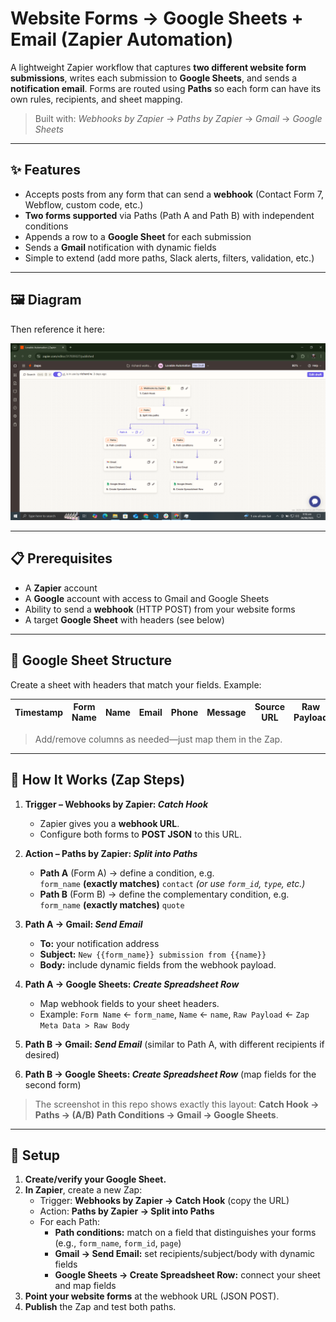 # Website Forms → Google Sheets + Email (Zapier Automation)

A lightweight Zapier workflow that captures **two different website form submissions**, writes each submission to **Google Sheets**, and sends a **notification email**. Forms are routed using **Paths** so each form can have its own rules, recipients, and sheet mapping.

> Built with: *Webhooks by Zapier* → *Paths by Zapier* → *Gmail* → *Google Sheets*

---

## ✨ Features

- Accepts posts from any form that can send a **webhook** (Contact Form 7, Webflow, custom code, etc.)
- **Two forms supported** via Paths (Path A and Path B) with independent conditions
- Appends a row to a **Google Sheet** for each submission
- Sends a **Gmail** notification with dynamic fields
- Simple to extend (add more paths, Slack alerts, filters, validation, etc.)

---

## 🖼️ Diagram

Then reference it here:

![Zap overview showing Webhooks trigger, split into Paths A/B, each sending Gmail and creating a Google Sheets row.](./image.png)

---

## 📋 Prerequisites

- A **Zapier** account
- A **Google** account with access to Gmail and Google Sheets
- Ability to send a **webhook** (HTTP POST) from your website forms
- A target **Google Sheet** with headers (see below)

---

## 🧱 Google Sheet Structure

Create a sheet with headers that match your fields. Example:

| Timestamp | Form Name | Name | Email | Phone | Message | Source URL | Raw Payload |
| --- | --- | --- | --- | --- | --- | --- | --- |

> Add/remove columns as needed—just map them in the Zap.

---

## 🔩 How It Works (Zap Steps)

1. **Trigger – Webhooks by Zapier: _Catch Hook_**  
   - Zapier gives you a **webhook URL**.  
   - Configure both forms to **POST JSON** to this URL.

2. **Action – Paths by Zapier: _Split into Paths_**  
   - **Path A** (Form A) → define a condition, e.g.  
     `form_name` **(exactly matches)** `contact` *(or use `form_id`, `type`, etc.)*  
   - **Path B** (Form B) → define the complementary condition, e.g.  
     `form_name` **(exactly matches)** `quote`

3. **Path A → Gmail: _Send Email_**  
   - **To:** your notification address  
   - **Subject:** `New {{form_name}} submission from {{name}}`  
   - **Body:** include dynamic fields from the webhook payload.

4. **Path A → Google Sheets: _Create Spreadsheet Row_**  
   - Map webhook fields to your sheet headers.  
   - Example: `Form Name` ← `form_name`, `Name` ← `name`, `Raw Payload` ← `Zap Meta Data > Raw Body`

5. **Path B → Gmail: _Send Email_** (similar to Path A, with different recipients if desired)

6. **Path B → Google Sheets: _Create Spreadsheet Row_** (map fields for the second form)

> The screenshot in this repo shows exactly this layout: **Catch Hook → Paths → (A/B) Path Conditions → Gmail → Google Sheets**.

---

## 🚀 Setup

1. **Create/verify your Google Sheet.**  
2. **In Zapier**, create a new Zap:
   - Trigger: **Webhooks by Zapier → Catch Hook** (copy the URL)
   - Action: **Paths by Zapier → Split into Paths**
   - For each Path:
     - **Path conditions:** match on a field that distinguishes your forms (e.g., `form_name`, `form_id`, `page`)
     - **Gmail → Send Email:** set recipients/subject/body with dynamic fields
     - **Google Sheets → Create Spreadsheet Row:** connect your sheet and map fields
3. **Point your website forms** at the webhook URL (JSON POST).
4. **Publish** the Zap and test both paths.
